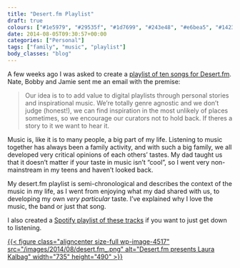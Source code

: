 ```yaml
---
title: "Desert.fm Playlist"
draft: true
colours: ["#1e5979", "#29535f", "#1d7699", "#243e48", "#e6bea5", "#142328", "#9babc5"]
date: 2014-08-05T09:30:57+00:00
categories: ["Personal"]
tags: ["family", "music", "playlist"]
body_classes: "blog"
---
```


A few weeks ago I was asked to create a [playlist of ten songs for Desert.fm](http://www.desert.fm/laura-kalbag.html). Nate, Bobby and Jamie sent me an email with the premise:

> Our idea is to to add value to digital playlists through personal stories and inspirational music. We’re totally genre agnostic and we don’t judge (honest!), we can find inspiration in the most unlikely of places sometimes, so we encourage our curators not to hold back. If theres a story to it we want to hear it.

Music is, like it is to many people, a big part of my life. Listening to music together has always been a family activity, and with such a big family, we all developed very critical opinions of each others’ tastes. My dad taught us that it doesn’t matter if your taste in music isn’t “cool”, so I went very non-mainstream in my teens and haven’t looked back.

My desert.fm playlist is semi-chronological and describes the context of the music in my life, as I went from enjoying what my dad shared with us, to developing my own *very particular* taste. I’ve explained why I love the music, the band or just that song.

I also created a [Spotify playlist of these tracks](http://open.spotify.com/user/laurakalbag/playlist/0cPri8LcgM6XgoNcILuDO2) if you want to just get down to listening.

[{{< figure class="aligncenter size-full wp-image-4517" src="/images/2014/08/desert.fm_.png" alt="Desert.fm presents Laura Kalbag" width="735" height="490" >}}](http://www.desert.fm/laura-kalbag.html)

	